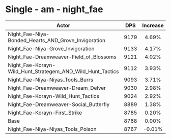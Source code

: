 # Single - am - night_fae
| Actor | DPS | Increase |
|---|:---:|:---:|
|Night_Fae-Niya-Bonded_Hearts_AND_Grove_Invigoration|9179|4.69%|
|Night_Fae-Niya-Grove_Invigoration|9133|4.17%|
|Night_Fae-Dreamweaver-Field_of_Blossoms|9121|4.02%|
|Night_Fae-Korayn-Wild_Hunt_Strategem_AND_Wild_Hunt_Tactics|9112|3.93%|
|Night_Fae-Niya-Niyas_Tools_Burrs|9093|3.71%|
|Night_Fae-Dreamweaver-Dream_Delver|9030|2.98%|
|Night_Fae-Korayn-Wild_Hunt_Tactics|9024|2.92%|
|Night_Fae-Dreamweaver-Social_Butterfly|8889|1.38%|
|Night_Fae-Korayn-First_Strike|8785|0.20%|
|Base|8768|0.00%|
|Night_Fae-Niya-Niyas_Tools_Poison|8767|-0.01%|
